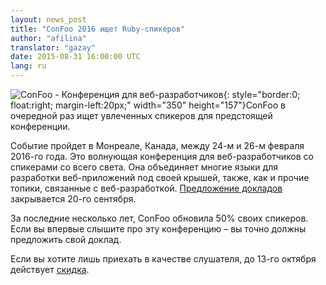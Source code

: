 ```yaml
---
layout: news_post
title: "ConFoo 2016 ищет Ruby-спикеров"
author: "afilina"
translator: "gazay"
date: 2015-08-31 16:00:00 UTC
lang: ru
---
```


![ConFoo - Конференция для веб-разработчиков](https://confoo.ca/images/content/confoo-master.jpg){: style="border:0; float:right; margin-left:20px;" width="350" height="157"}ConFoo в очередной раз ищет увлеченных спикеров для предстоящей конференции.

Событие пройдет в Монреале, Канада, между 24-м и 26-м февраля 2016-го года. Это волнующая конференция для веб-разработчиков со спикерами со всего света. Она объединяет многие языки для разработки веб-приложений под своей крышей, также, как и прочие топики, связанные с веб-разработкой. [Предложение докладов][1] закрывается 20-го сентября.

За последние несколько лет, ConFoo обновила 50% своих спикеров. Если вы впервые слышите про эту конференцию – вы точно должны предложить свой доклад.

Если вы хотите лишь приехать в качестве слушателя, до 13-го октября действует [скидка][2].

[1]: https://confoo.ca/en/call-for-papers
[2]: https://confoo.ca/en/register
